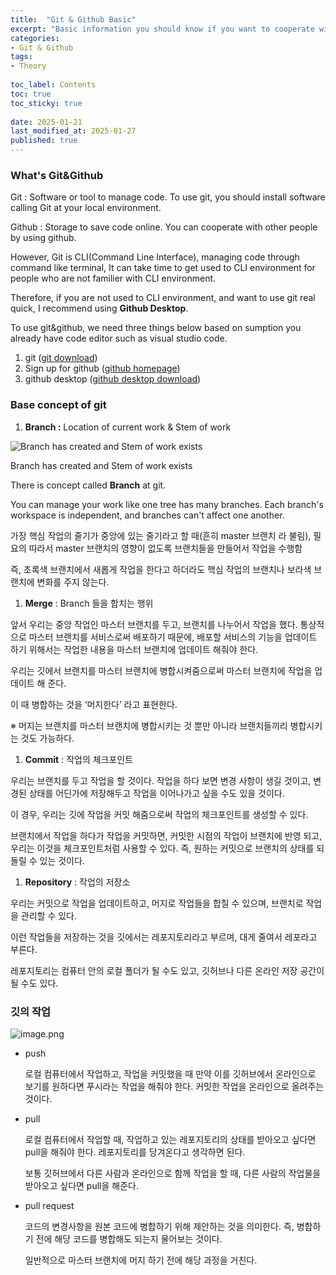 ```yaml
---
title:  "Git & Github Basic"
excerpt: "Basic information you should know if you want to cooperate with co-workers"
categories: 
- Git & Github
tags:
- Theory
 
toc_label: Contents
toc: true
toc_sticky: true
 
date: 2025-01-21
last_modified_at: 2025-01-27
published: true
---
```


### What's Git&Github

Git : Software or tool to manage code. To use git, you should install software calling Git at your local environment.

Github : Storage to save code online. You can cooperate with other people by using github. 

However, Git is CLI(Command Line Interface), managing code through command like terminal, It can take time to get used to CLI environment for people who are not familier with CLI environment.

Therefore, if you are not used to CLI environment, and want to use git real quick, I recommend using **Github Desktop**.

To use git&github, we need three things below based on sumption you already have code editor such as visual studio code.

1. git ([git download](https://git-scm.com/downloads))
2. Sign up for github ([github homepage](https://github.com/github))
3. github desktop ([github desktop download](https://desktop.github.com/))

### Base concept of git 

1. **Branch :** Location of current work & Stem of work

![Branch has created and Stem of work exists ](https://prod-files-secure.s3.us-west-2.amazonaws.com/8a656925-fc0e-4de1-9947-61a6517e8bb1/b1a63d6c-f42d-4510-8cea-b31d72fd206d/image.png)

Branch has created and Stem of work exists 

There is concept called **Branch** at git.

You can manage your work like one tree has many branches. Each branch's workspace is independent, and branches can't affect one another.

가장 핵심 작업의 줄기가 중앙에 있는 줄기라고 할 때(흔히 master 브랜치 라 불림), 필요의 따라서 master 브랜치의 영향이 없도록 브랜치들을 만들어서 작업을 수행함 

즉, 초록색 브랜치에서 새롭게 작업을 한다고 하더라도 핵심 작업의 브랜치나 보라색 브랜치에 변화를 주지 않는다. 

1. **Merge** : Branch 들을 합치는 행위 

앞서 우리는 중앙 작업인 마스터 브랜치를 두고, 브랜치를 나누어서 작업을 했다. 통상적으로 마스터 브랜치를 서비스로써 배포하기 때문에, 배포할 서비스의 기능을 업데이트 하기 위해서는 작업한 내용을 마스터 브랜치에 업데이트 해줘야 한다. 

우리는 깃에서 브랜치를 마스터 브랜치에 병합시켜줌으로써 마스터 브랜치에 작업을 업데이트 해 준다. 

이 때 병합하는 것을 ‘머지한다’ 라고 표현한다.

※ 머지는 브랜치를 마스터 브랜치에 병합시키는 것 뿐만 아니라 브랜치들끼리 병합시키는 것도 가능하다. 

1. **Commit** : 작업의 체크포인트 

우리는 브랜치를 두고 작업을 할 것이다. 작업을 하다 보면 변경 사항이 생길 것이고, 변경된 상태를 어딘가에 저장해두고 작업을 이어나가고 싶을 수도 있을 것이다. 

이 경우, 우리는 깃에 작업을 커밋 해줌으로써 작업의 체크포인트를 생성할 수 있다.

브랜치에서 작업을 하다가 작업을 커밋하면, 커밋한 시점의 작업이 브랜치에 반영 되고, 우리는 이것을 체크포인트처럼 사용할 수 있다. 즉, 원하는 커밋으로 브랜치의 상태를 되돌릴 수 있는 것이다. 

1. **Repository** : 작업의 저장소

우리는 커밋으로 작업을 업데이트하고, 머지로 작업들을 합칠 수 있으며, 브랜치로 작업을 관리할 수 있다.

이런 작업들을 저장하는 것을 깃에서는 레포지토리라고 부르며, 대게 줄여서 레포라고 부른다. 

레포지토리는 컴퓨터 안의 로컬 폴더가 될 수도 있고, 깃허브나 다른 온라인 저장 공간이 될 수도 있다. 

### 깃의 작업

![image.png](https://prod-files-secure.s3.us-west-2.amazonaws.com/8a656925-fc0e-4de1-9947-61a6517e8bb1/abe2631e-d382-4925-87f1-499defb88654/image.png)

- push
    
    로컬 컴퓨터에서 작업하고, 작업을 커밋했을 때 만약 이를 깃허브에서 온라인으로 보기를 원하다면 푸시라는 작업을 해줘야 한다. 커밋한 작업을 온라인으로 올려주는 것이다. 
    
- pull
    
    로컬 컴퓨터에서 작업할 때, 작업하고 있는 레포지토리의 상태를 받아오고 싶다면 pull을 해줘야 한다. 레포지토리를 당겨온다고 생각하면 된다.
    
    보통 깃허브에서 다른 사람과 온라인으로 함께 작업을 할 때, 다른 사람의 작업물을 받아오고 싶다면 pull을 해준다. 
    
- pull request
    
    코드의 변경사항을 원본 코드에 병합하기 위해 제안하는 것을 의미한다. 즉, 병합하기 전에 해당 코드를 병합해도 되는지 물어보는 것이다. 
    
    일반적으로 마스터 브랜치에 머지 하기 전에 해당 과정을 거친다.
